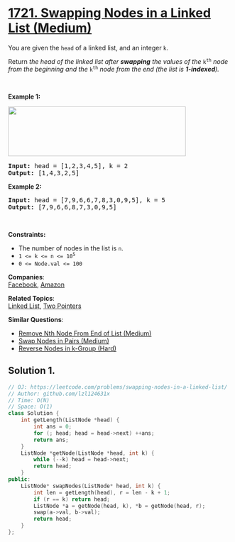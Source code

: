 # [1721. Swapping Nodes in a Linked List (Medium)](https://leetcode.com/problems/swapping-nodes-in-a-linked-list/)

<p>You are given the <code>head</code> of a linked list, and an integer <code>k</code>.</p>

<p>Return <em>the head of the linked list after <strong>swapping</strong> the values of the </em><code>k<sup>th</sup></code> <em>node from the beginning and the </em><code>k<sup>th</sup></code> <em>node from the end (the list is <strong>1-indexed</strong>).</em></p>

<p>&nbsp;</p>
<p><strong>Example 1:</strong></p>
<img alt="" src="https://assets.leetcode.com/uploads/2020/09/21/linked1.jpg" style="width: 400px; height: 112px;">
<pre><strong>Input:</strong> head = [1,2,3,4,5], k = 2
<strong>Output:</strong> [1,4,3,2,5]
</pre>

<p><strong>Example 2:</strong></p>

<pre><strong>Input:</strong> head = [7,9,6,6,7,8,3,0,9,5], k = 5
<strong>Output:</strong> [7,9,6,6,8,7,3,0,9,5]
</pre>

<p>&nbsp;</p>
<p><strong>Constraints:</strong></p>

<ul>
	<li>The number of nodes in the list is <code>n</code>.</li>
	<li><code>1 &lt;= k &lt;= n &lt;= 10<sup>5</sup></code></li>
	<li><code>0 &lt;= Node.val &lt;= 100</code></li>
</ul>


**Companies**:  
[Facebook](https://leetcode.com/company/facebook), [Amazon](https://leetcode.com/company/amazon)

**Related Topics**:  
[Linked List](https://leetcode.com/tag/linked-list/), [Two Pointers](https://leetcode.com/tag/two-pointers/)

**Similar Questions**:
* [Remove Nth Node From End of List (Medium)](https://leetcode.com/problems/remove-nth-node-from-end-of-list/)
* [Swap Nodes in Pairs (Medium)](https://leetcode.com/problems/swap-nodes-in-pairs/)
* [Reverse Nodes in k-Group (Hard)](https://leetcode.com/problems/reverse-nodes-in-k-group/)

## Solution 1.

```cpp
// OJ: https://leetcode.com/problems/swapping-nodes-in-a-linked-list/
// Author: github.com/lzl124631x
// Time: O(N)
// Space: O(1)
class Solution {
    int getLength(ListNode *head) {
        int ans = 0;
        for (; head; head = head->next) ++ans;
        return ans;
    }
    ListNode *getNode(ListNode *head, int k) {
        while (--k) head = head->next;
        return head;
    }
public:
    ListNode* swapNodes(ListNode* head, int k) {
        int len = getLength(head), r = len - k + 1;
        if (r == k) return head;
        ListNode *a = getNode(head, k), *b = getNode(head, r);
        swap(a->val, b->val);
        return head;
    }
};
```
